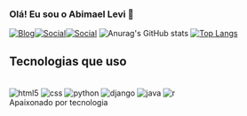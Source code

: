 ### Olá! Eu sou o Abimael Levi 👋 

[![Blog](https://img.shields.io/badge/dev.to-0A0A0A?style=for-the-badge&logo=devdotto&logoColor=white)](https://abimaellevi.com.br)[![Social](https://img.shields.io/badge/Instagram-E4405F?style=for-the-badge&logo=instagram&logoColor=white)](https://www.instagram.com/a.levirds)[![Social](https://img.shields.io/badge/LinkedIn-0077B5?style=for-the-badge&logo=linkedin&logoColor=white)](https://www.linkedin.com/in/abimael-levi-957668241/) 
 ![Anurag's GitHub stats](https://github-readme-stats.vercel.app/api?username=Abimaellevi&show_icons=true&theme=synthwave) [![Top Langs](https://github-readme-stats.vercel.app/api/top-langs/?username=Abimaellevi&layout=donut)](https://github.com/Abimaellevi/github-readme-stats)
## Tecnologias que uso 

<div style="display: inline_block"><br>
	<img align="center"  alt="html5" src="https://img.shields.io/badge/HTML-239120?style=for- the-badge&logo=html5&logoColor=white"/> 
	<img align="center"  alt="css" src="https://img.shields.io/badge/CSS3-1572B6?style=for-the-badge&logo=css3&logoColor=white"/>
	<img align="center"  alt="python" src="https://img.shields.io/badge/Python-14354C?style=for-the-badge&logo=python&logoColor=whitee"/>
	<img align="center"  alt="django" src="https://img.shields.io/badge/Django-092E20?style=for-the-badge&logo=django&logoColor=white"/>
	<img align="center"  alt="java" src="https://img.shields.io/badge/Java-ED8B00?style=for-the-badge&logo=openjdk&logoColor=white"/>
	<img align="center"  alt="r" src="https://img.shields.io/badge/R-276DC3?style=for-the-badge&logo=r&logoColor=white"/> 

</div> 
Apaixonado por tecnologia
